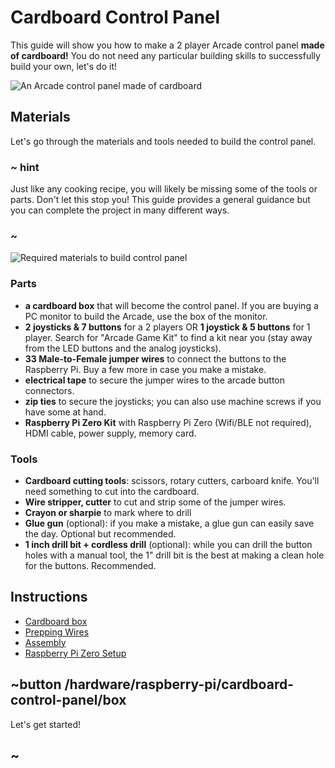 # Cardboard Control Panel

This guide will show you how to make a 2 player Arcade control panel **made of cardboard!**
You do not need any particular building skills to successfully build your own, let's do it!

![An Arcade control panel made of cardboard](/static/hardware/raspberry-pi/cardboard-control-panel/controlpanel.jpg)

## Materials

Let's go through the materials and tools needed to build the control panel.

### ~ hint

Just like any cooking recipe, you will likely be missing some of the tools or parts.
Don't let this stop you! This guide provides a general guidance but you can complete the project in 
many different ways.

### ~

![Required materials to build control panel](/static/hardware/raspberry-pi/cardboard-control-panel/materials.jpg)

### Parts

* **a cardboard box** that will become the control panel. If you are buying a PC monitor to build the Arcade,
use the box of the monitor.
* **2 joysticks & 7 buttons** for a 2 players OR **1 joystick & 5 buttons** for 1 player. Search for "Arcade Game Kit" to find a kit near you (stay away from the LED buttons and the analog joysticks).
* **33 Male-to-Female jumper wires** to connect the buttons to the Raspberry Pi. Buy a few more in case you make a mistake.
* **electrical tape** to secure the jumper wires to the arcade button connectors.
* **zip ties** to secure the joysticks; you can also use machine screws if you have some at hand.
* **Raspberry Pi Zero Kit** with Raspberry Pi Zero (Wifi/BLE not required), HDMI cable, power supply, memory card.

### Tools

* **Cardboard cutting tools**: scissors, rotary cutters, carboard knife. You'll need something to cut into the cardboard.
* **Wire stripper, cutter** to cut and strip some of the jumper wires.
* **Crayon or sharpie** to mark where to drill
* **Glue gun** (optional): if you make a mistake, a glue gun can easily save the day. Optional but recommended.
* **1 inch drill bit + cordless drill** (optional): while you can drill the button holes with a manual tool, the 1" drill bit is the best at making a clean hole for the buttons. Recommended.

## Instructions

* [Cardboard box](/hardware/raspberry-pi/cardboard-control-panel/box)
* [Prepping Wires](/hardware/raspberry-pi/cardboard-control-panel/wires)
* [Assembly](/hardware/raspberry-pi/cardboard-control-panel/assembly)
* [Raspberry Pi Zero Setup](/hardware/raspberry-pi/cardboard-control-panel/wiring)

## ~button /hardware/raspberry-pi/cardboard-control-panel/box

Let's get started!

## ~